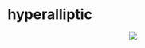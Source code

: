 # hyperalliptic

<div align=center>
  <a href="https://github.com/Skaipi/hyperalliptic/actions/workflows/test.yml"><img src="https://github.com/Skaipi/hyperalliptic/actions/workflows/test.yml/badge.svg"></a>
</div>

